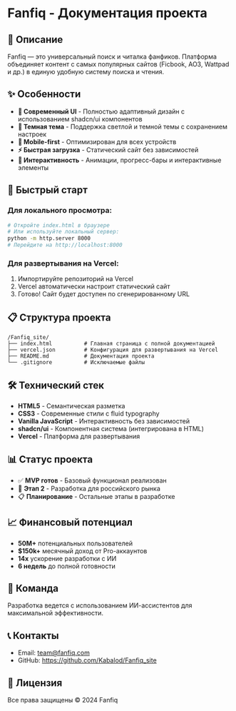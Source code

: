 # Fanfiq - Документация проекта

## 📖 Описание

Fanfiq — это универсальный поиск и читалка фанфиков. Платформа объединяет контент с самых популярных сайтов (Ficbook, AO3, Wattpad и др.) в единую удобную систему поиска и чтения.

## ✨ Особенности

- **🎨 Современный UI** - Полностью адаптивный дизайн с использованием shadcn/ui компонентов
- **🌙 Темная тема** - Поддержка светлой и темной темы с сохранением настроек
- **📱 Mobile-first** - Оптимизирован для всех устройств
- **⚡ Быстрая загрузка** - Статический сайт без зависимостей
- **🎯 Интерактивность** - Анимации, прогресс-бары и интерактивные элементы

## 🚀 Быстрый старт

### Для локального просмотра:
```bash
# Откройте index.html в браузере
# Или используйте локальный сервер:
python -m http.server 8000
# Перейдите на http://localhost:8000
```

### Для развертывания на Vercel:
1. Импортируйте репозиторий на Vercel
2. Vercel автоматически настроит статический сайт
3. Готово! Сайт будет доступен по сгенерированному URL

## 📋 Структура проекта

```
/Fanfiq_site/
├── index.html          # Главная страница с полной документацией
├── vercel.json         # Конфигурация для развертывания на Vercel
├── README.md           # Документация проекта
└── .gitignore          # Исключаемые файлы
```

## 🛠 Технический стек

- **HTML5** - Семантическая разметка
- **CSS3** - Современные стили с fluid typography
- **Vanilla JavaScript** - Интерактивность без зависимостей
- **shadcn/ui** - Компонентная система (интегрирована в HTML)
- **Vercel** - Платформа для развертывания

## 📊 Статус проекта

- ✅ **MVP готов** - Базовый функционал реализован
- 🔄 **Этап 2** - Разработка для российского рынка
- 📋 **Планирование** - Остальные этапы в разработке

## 📈 Финансовый потенциал

- **50M+** потенциальных пользователей
- **$150k+** месячный доход от Pro-аккаунтов
- **14x** ускорение разработки с ИИ
- **6 недель** до полной готовности

## 👥 Команда

Разработка ведется с использованием ИИ-ассистентов для максимальной эффективности.

## 📞 Контакты

- Email: team@fanfiq.com
- GitHub: https://github.com/Kabalod/Fanfiq_site

## 📝 Лицензия

Все права защищены © 2024 Fanfiq
